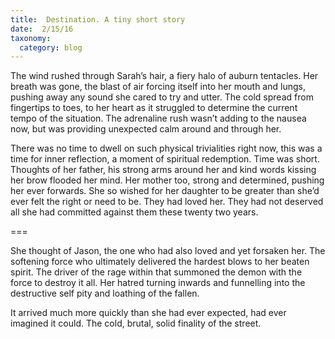 ```yaml
---
title:  Destination. A tiny short story
date:  2/15/16
taxonomy:
  category: blog
---
```


The wind rushed through Sarah’s hair, a fiery halo of auburn tentacles. Her breath was gone, the blast of air forcing itself into her mouth and lungs, pushing away any sound she cared to try and utter. The cold spread from fingertips to toes, to her heart as it struggled to determine the current tempo of the situation. The adrenaline rush wasn’t adding to the nausea now, but was providing unexpected calm around and through her.

There was no time to dwell on such physical trivialities right now, this was a time for inner reflection, a moment of spiritual redemption. Time was short. Thoughts of her father, his strong arms around her and kind words kissing her brow flooded her mind. Her mother too, strong and determined, pushing her ever forwards. She so wished for her daughter to be greater than she’d ever felt the right or need to be. They had loved her. They had not deserved all she had committed against them these twenty two years.

===

She thought of Jason, the one who had also loved and yet forsaken her. The softening force who ultimately delivered the hardest blows to her beaten spirit. The driver of the rage within that summoned the demon with the force to destroy it all. Her hatred turning inwards and funnelling into the destructive self pity and loathing of the fallen.

It arrived much more quickly than she had ever expected, had ever imagined it could. The cold, brutal, solid finality of the street.